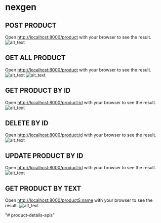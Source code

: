 # nexgen

## POST PRODUCT
Open [http://localhost:8000/product](http://localhost:8000) with your browser to see the result.
![alt_text](./postProduct.PNG)

## GET  ALL PRODUCT
Open [http://localhost:8000/product](http://localhost:8000) with your browser to see the result.
![alt_text](./viewProduct.PNG)
![alt_text](./viewProduct1.PNG)

## GET PRODUCT BY ID
Open [http://localhost:8000/product:id](http://localhost:8000) with your browser to see the result.
![alt_text](./getProductById.PNG)

## DELETE BY ID
Open [http://localhost:8000/product:id](http://localhost:8000) with your browser to see the result.
![alt_text](./delete.PNG)

## UPDATE PRODUCT BY ID
Open [http://localhost:8000/product:id](http://localhost:8000) with your browser to see the result.
![alt_text](./modifiedData.PNG)

## GET PRODUCT BY TEXT

Open [http://localhost:8000/productS:name](http://localhost:8000) with your browser to see the result.
![alt_text](./getProductByText.PNG)





"# product-details-apis" 
